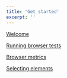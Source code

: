 ```yaml
---
title: 'Get started'
excerpt: ''
---
```


[Welcome](/javascript-api/k6-browser/)

[Running browser tests](/javascript-api/k6-browser/get-started/running-browser-tests/)

[Browser metrics](/javascript-api/k6-browser/get-started/browser-metrics/)

[Selecting elements](/javascript-api/k6-browser/get-started/selecting-elements/)

